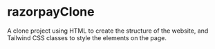 # razorpayClone
A clone project  using HTML to create the structure of the website, and Tailwind CSS classes to style the elements on the page.
